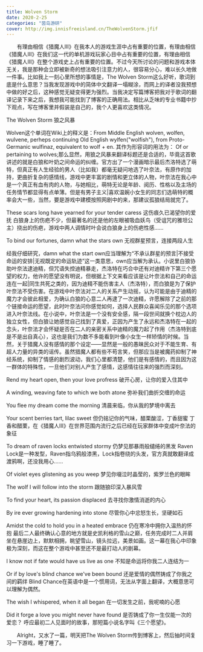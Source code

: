 ```yaml
---
title: Wolven Storm
date: 2020-2-25
categories: "茵岛游研"
cover: http://img.innisfreeisland.cn/TheWolvenStorm.jfif
---
```


&#8194;&#8194;&#8194;&#8194;有理由相信《猎魔人III》在我本人的游戏生涯中占有重要的位置，有理由相信《猎魔人III》在我们这一代的单机游戏玩家心目中占有重要的位置，有理由相信《猎魔人III》在整个游戏史上占有重要的位置。不过今天所讨论的问题和游戏本体无关，我是那种会立即被新奇的想法吸引注意力的人，很容易分心，难以长久地做一件事。比如我上一刻心里所想的事情是，The Wolven Storm这么好听，歌词到底是什么意思？当我发现游戏中的简体中文翻译一塌糊涂，而网上的译者没我预想中做的好之后，这种感觉无疑变得更为强烈。当我决定写篇博客把我对于歌词的翻译记录下来之后，我想我可能找到了博客的正确用法。相比从乏味的专业书籍中抄下观点，写在博客里并假装是自己的，我个人更喜欢这类情况。

The Wolven Storm
狼之风暴 

Wolven这个单词在Wiki上的释义是：From Middle English wolven, wolfen, wulvene, perheps continuing Old English wylfen("wolfish"), from Proto-Germanic wulfinaz, equivalent to wolf + en.
其作为形容词的用法为： Of or pertaining to wolves;那么显然，用狼之风暴来翻译标题还是合适的，毕竟这首歌讲述的就是白狼和叶奶之间命运的纠缠。官方出了一个漫画暗示最后杰洛特选了萌特，但真正有人生经验的男人（比如我）都毫无疑问地选了叶奈法，有原作的加持，更曲折复杂的感情线，游戏中更丰富的剧情和更立体的人物，叶奈法在我心中是一个真正有血有肉的人物，与她相比，萌特无论是年龄、阅历、性格以及主场的任务情节都显得有点单薄。但是有男子主义|喜欢温婉小女生的同志们选萌特的概率会大一些，当然，要是游戏中建模按照网剧中的来，那建议孤狼结局就完了。

These scars long have yearned for your tender caress
这伤痕久已渴望你的爱抚
白狼身上的伤疤不少，但最著名的还是他的左眼被吸血妖鸟（受诅咒的雅坦公主）挠出的伤疤，游戏中两人调情时叶会说白狼身上的伤疤性感……

To bind our fortunes, damn what the stars own
无视群星预言，连接两段人生

经我仔细研究，damn what the start own应当理解为“不承认群星的预言|不接受命运的安排|无视既定的命运轨迹”这一类意思，own应当解为承认。小说里白狼协助叶奈法逮迪精，但咒语失控迪精暴走，杰洛特在巧合中还有对迪精许下第三个愿望的权力，他许的愿望没有明说，但根据上下文来看应该是让叶奈法和自己的命运连在一起|同生共死之类的，因为迪精不能伤害主人（杰洛特），而白狼是为了保护叶奈法不受伤害。在游戏中叶奈法对二人的关系产生动摇，认为可能是由于迪精的魔力才会彼此相爱，为确认白狼的心意二人再逮了一次迪精，许愿解除了之前的那个链接命运的愿望，此时叶奈法问你感觉如何，选择人民群众喜闻乐见的那个选项进入叶奈法线。在小说中，叶奈法是一个没有安全感，隔一段世间就换个枕边人的独立女性，但白狼让她感觉自己找到了真爱，正因为产生了永远和杰洛特在一起的念头，叶奈法才会怀疑是否在二人的亲密关系中迪精的魔力起了作用（杰洛特到底是不是出自真心），这也是我们为数不多能看到叶像小女生一样矫情的时候。当然，关于猎魔人没有感情的那个设定——显然是一般的愚昧民众对于不能生育、有超人力量的异类的谣传。虽然猎魔人都有些不苟言笑，但那应当是被魔药抑制了神经系统，抑制了情感的剧烈波动，我们心里都清楚，他们是有感情的，而且因为这一群体的特殊性，一旦他们对别人产生了感情，这感情往往来的强烈而深刻。

Rend my heart open, then your love profress
破开心房，让你的爱入住其中

A winding, weaving fate to which we both atone
弥补我们曲折交缠的命运

You flee my dream come the morning
清晨来临，你从我的梦境中离去

Your scent berries tart, lilac sweet
但仍铭记你的气味，醋栗酸涩，丁香甜蜜
丁香和醋栗，在《猎魔人III》在世界范围内流行之后已经在玩家群体中变成叶奈法的象征

To dream of raven locks entwisted stormy
仍梦见那暴雨般缱绻的黑发
Raven Lock是一种发型，Raven指乌鸦般漆黑，Lock指卷绕的头发，官方真就敢翻译成渡鸦啊，还没我用心……

Of violet eyes glistening as you weep
梦见你啜泣时晶莹的，紫罗兰色的眼眸

The wolf I will follow into the storm
跟随狼印深入暴风雪

To find your heart, its passion displaced
去寻找你激情消逝的内心

By ire ever growing hardening into stone
尽管你心中忿怒生长，坚硬如石

Amidst the cold to hold you in a heated embrace
仍在寒冷中拥你入温热的怀抱
最后二人最终确认心意的地方就是史凯利格的雪山之巅，任务完成时二人并肩坐在悬崖边上，默默相拥，眺望雪山，镜头拉远，美景如画。这一幕在我心中印象极为深刻，而这在整个游戏中甚至还不是最打动人的剧幕。

I know not if fate would have us live as one
不知是命运将你我二人连结为一

Or if by love's blind chance we've been bound
还是爱情的偶然铸成了你我之间的羁绊
Blind Chance在英语中是一个惯用词，无法从字面上翻译，大概意思可以理解为偶然。

The wish I whispered, when it all began
在一切发生之前，我呢喃的心愿

Did it forge a love you might never have found
是否铸成了你一生仅能一次的爱恋？
呼应最初二人见面时的故事，那短篇小说名字叫《三个愿望》。

&#8194;&#8194;&#8194;&#8194;Alright，又水了一篇，明天把The Wolven Storm传到博客上，然后抽时间复习一下游戏，睡了睡了。





